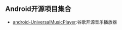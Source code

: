 ## Android开源项目集合

* [android-UniversalMusicPlayer](https://github.com/googlesamples/android-UniversalMusicPlayer):谷歌开源音乐播放器
